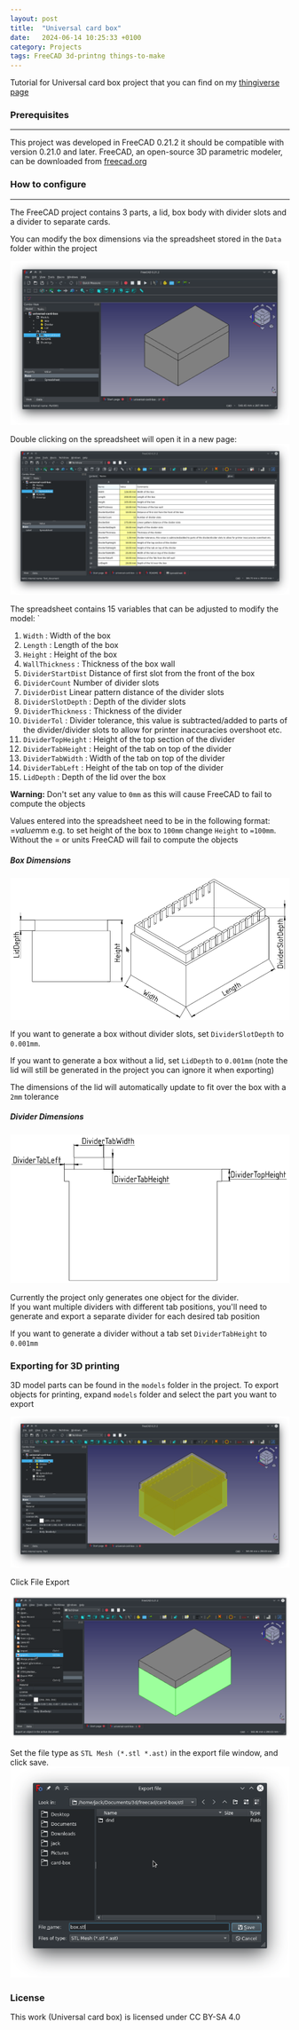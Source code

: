 ```yaml
---
layout: post
title:  "Universal card box"
date:   2024-06-14 10:25:33 +0100
category: Projects
tags: FreeCAD 3d-printng things-to-make
--- 
```


Tutorial for Universal card box project that you can find on my [thingiverse page](https://www.thingiverse.com/thing:6669379)

### Prerequisites
---
This project was developed in FreeCAD 0.21.2 it should be compatible with version 0.21.0 and later. FreeCAD, an open-source 3D parametric modeler, can be downloaded from [freecad.org](https://www.freecad.org/)

### How to configure
---
The FreeCAD project contains 3 parts, a lid, box body with divider slots and a divider to separate cards.

You can modify the box dimensions via the spreadsheet stored in the `Data` folder within the project

[![startup](/assets/img/uni-card-box/startup.png)](/assets/img/uni-card-box/startup.png)

Double clicking on the spreadsheet will open it in a new page:
[![Project Spreadsheet](/assets/img/uni-card-box/spreadsheet.png)](/assets/img/uni-card-box/spreadsheet.png)

The spreadsheet contains 15 variables that can be adjusted to modify the model:
`
1. `Width` : Width of the box
2. `Length` : Length of the box
3. `Height` : Height of the box
4. `WallThickness` : Thickness of the box wall
5. `DividerStartDist` Distance of first slot from the front of the box
6. `DividerCount` Number of divider slots 
7. `DividerDist` Linear pattern distance of the divider slots
8. `DividerSlotDepth` : Depth of the divider slots
9. `DividerThickness` : Thickness of the divider
10. `DividerTol` : Divider tolerance, this value is subtracted/added to parts of the divider/divider slots to allow for printer inaccuracies overshoot etc. 
11. `DividerTopHeight` : Height of the top section of the divider
12. `DividerTabHeight` : Height of the tab on top of the divider
13. `DividerTabWidth` : Width of the tab on top of the divider
14. `DividerTabLeft` : Height of the tab on top of the divider
15. `LidDepth` : Depth of the lid over the box

**Warning:** Don't set any value to `0mm` as this will cause FreeCAD to fail to compute the objects

Values entered into the spreadsheet need to be in the following format: =*value*mm e.g. to set height of the box to `100mm` change `Height` to `=100mm`. Without the = or units FreeCAD will fail to compute the objects

##### Box Dimensions
[![Box Drawing](/assets/img/uni-card-box/box-drawing.png)](/assets/img/uni-card-box/box-drawing.png)

If you want to generate a box without divider slots, set `DividerSlotDepth` to `0.001mm`.

If you want to generate a box without a lid, set `LidDepth` to `0.001mm` (note the lid will still be generated in the project you can ignore it when exporting)

The dimensions of the lid will automatically update to fit over the box with a `2mm` tolerance

##### Divider Dimensions
[![Divider Drawing](/assets/img/uni-card-box/divider-drawing.png)](/assets/img/uni-card-box/divider-drawing.png)

Currently the project only generates one object for the divider.\
If you want multiple dividers with different tab positions, you'll need to generate and export a separate divider for each desired tab position

If you want to generate a divider without a tab set `DividerTabHeight` to `0.001mm`

### Exporting for 3D printing
3D model parts can be found in the `models` folder in the project. 
To export objects for printing, expand `models` folder and select the part you want to export 

[![Select Body](/assets/img/uni-card-box/select-box.png)](/assets/img/uni-card-box/select-box.png)

Click File Export 

[![File Export menu](/assets/img/uni-card-box/file-export.png)](/assets/img/uni-card-box/file-export.png)

Set the file type as `STL Mesh (*.stl *.ast)` in the export file window, and click save.
[![File Export dialog](/assets/img/uni-card-box/file-save.png)](/assets/img/uni-card-box/file-save.png)

### License
This work (Universal card box) is licensed under CC BY-SA 4.0

